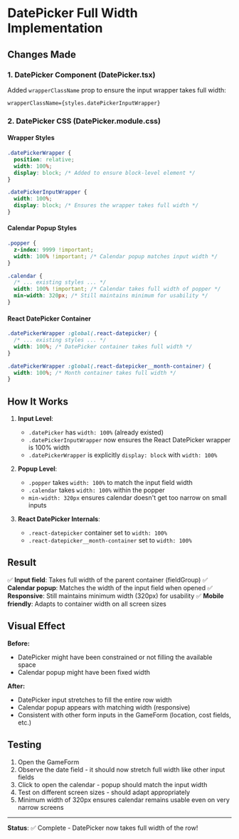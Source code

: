 # DatePicker Full Width Implementation

## Changes Made

### 1. **DatePicker Component (DatePicker.tsx)**
Added `wrapperClassName` prop to ensure the input wrapper takes full width:
```tsx
wrapperClassName={styles.datePickerInputWrapper}
```

### 2. **DatePicker CSS (DatePicker.module.css)**

#### Wrapper Styles
```css
.datePickerWrapper {
  position: relative;
  width: 100%;
  display: block; /* Added to ensure block-level element */
}

.datePickerInputWrapper {
  width: 100%;
  display: block; /* Ensures the wrapper takes full width */
}
```

#### Calendar Popup Styles
```css
.popper {
  z-index: 9999 !important;
  width: 100% !important; /* Calendar popup matches input width */
}

.calendar {
  /* ... existing styles ... */
  width: 100% !important; /* Calendar takes full width of popper */
  min-width: 320px; /* Still maintains minimum for usability */
}
```

#### React DatePicker Container
```css
.datePickerWrapper :global(.react-datepicker) {
  /* ... existing styles ... */
  width: 100%; /* DatePicker container takes full width */
}

.datePickerWrapper :global(.react-datepicker__month-container) {
  width: 100%; /* Month container takes full width */
}
```

## How It Works

1. **Input Level**: 
   - `.datePicker` has `width: 100%` (already existed)
   - `.datePickerInputWrapper` now ensures the React DatePicker wrapper is 100% width
   - `.datePickerWrapper` is explicitly `display: block` with `width: 100%`

2. **Popup Level**:
   - `.popper` takes `width: 100%` to match the input field width
   - `.calendar` takes `width: 100%` within the popper
   - `min-width: 320px` ensures calendar doesn't get too narrow on small inputs

3. **React DatePicker Internals**:
   - `.react-datepicker` container set to `width: 100%`
   - `.react-datepicker__month-container` set to `width: 100%`

## Result

✅ **Input field**: Takes full width of the parent container (fieldGroup)
✅ **Calendar popup**: Matches the width of the input field when opened
✅ **Responsive**: Still maintains minimum width (320px) for usability
✅ **Mobile friendly**: Adapts to container width on all screen sizes

## Visual Effect

**Before:**
- DatePicker might have been constrained or not filling the available space
- Calendar popup might have been fixed width

**After:**
- DatePicker input stretches to fill the entire row width
- Calendar popup appears with matching width (responsive)
- Consistent with other form inputs in the GameForm (location, cost fields, etc.)

## Testing

1. Open the GameForm
2. Observe the date field - it should now stretch full width like other input fields
3. Click to open the calendar - popup should match the input width
4. Test on different screen sizes - should adapt appropriately
5. Minimum width of 320px ensures calendar remains usable even on very narrow screens

---

**Status**: ✅ Complete - DatePicker now takes full width of the row!
